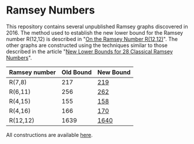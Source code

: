 # Ramsey Numbers

This repository contains several unpublished Ramsey graphs discovered in 2016.
The method used to establish the new lower bound for the Ramsey number R(12,12) is described in
"[On the Ramsey Number R(12,12)](https://mtatar.wordpress.com/2017/02/14/r12/)".
The other graphs are constructed using the techniques similar to those described in the article
"[New Lower Bounds for 28 Classical Ramsey Numbers](https://arxiv.org/pdf/1504.02403.pdf)".

|Ramsey number|Old Bound|New Bound|
|---|---|---|
|R(7,8)|217|[219](graphs/g78.218)|
|R(6,11)|256|[262](graphs/g611.261)|
|R(4,15)|155|[158](graphs/g415.157)|
|R(4,16)|166|[170](graphs/g416.169)|
|R(12,12)|1639|[1640](graphs/g1212.1639)|

All constructions are available [here](graphs).
